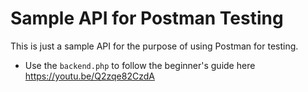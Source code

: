 # Sample API for Postman Testing

This is just a sample API for the purpose of using Postman for testing.

- Use the <code>backend.php</code> to follow the beginner's guide here https://youtu.be/Q2zqe82CzdA
